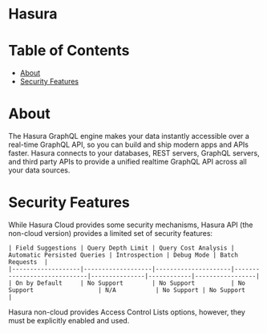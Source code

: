 # Hasura

# Table of Contents
* [About](#About)
* [Security Features](#Security-Features)

# About
The Hasura GraphQL engine makes your data instantly accessible over a real-time GraphQL API, so you can build and ship modern apps and APIs faster. Hasura connects to your databases, REST servers, GraphQL servers, and third party APIs to provide a unified realtime GraphQL API across all your data sources.

# Security Features
While Hasura Cloud provides some security mechanisms, Hasura API (the non-cloud version) provides a limited set of security features:

```
| Field Suggestions | Query Depth Limit | Query Cost Analysis | Automatic Persisted Queries | Introspection | Debug Mode | Batch Requests  |
|-------------------|-------------------|---------------------|-----------------------------|---------------|------------|-----------------|
| On by Default     | No Support        | No Support          | No Support                  | N/A           | No Support | No Support      |
```

Hasura non-cloud provides Access Control Lists options, however, they must be explicitly enabled and used.